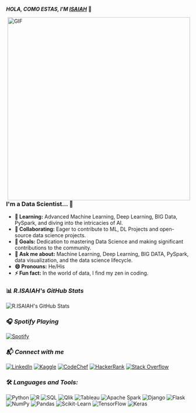 ***HOLA, COMO ESTAS, I'M [ISAIAH](https://www.linkedin.com/in/isaiah-96a366179/)*** 👋

<img align="right" alt="GIF" src="https://media.giphy.com/media/l4JzdwJ33hz12Gw6s/giphy.gif" width="500"/>

### I'm a Data Scientist... 🚀
- **🌱 Learning:** Advanced Machine Learning, Deep Learning, BIG Data, PySpark, and diving into the intricacies of AI.
- **👯 Collaborating:** Eager to contribute to ML, DL Projects and open-source data science projects.
- **🤔 Goals:** Dedication to mastering Data Science and making significant contributions to the community.
- **💬 Ask me about:** Machine Learning, Deep Learning, BIG DATA, PySpark, data visualization, and the data science lifecycle.
- **😄 Pronouns:** He/His
- **⚡ Fun fact:** In the world of data, I find my zen in coding.

### 📊 ***R.ISAIAH's GitHub Stats***
![R.ISAIAH's GitHub Stats](https://github-readme-stats.vercel.app/api?username=ISAIAH-Git&count_private=true&theme=gotham)

### 🎧 ***Spotify Playing***
[![Spotify](https://now-playing-codestackr.vercel.app/api/spotify-playing)](https://www.spotify.com/in/account/overview/?utm_source=play&utm_campaign=wwwredirect)

### 📬 ***Connect with me***
<p align="left">
  <a href="https://www.linkedin.com/in/isaiah-96a366179/"><img src="https://img.shields.io/badge/linkedin-%230077B5.svg?&style=for-the-badge&logo=linkedin&logoColor=white" alt="LinkedIn"/></a>
  <a href="https://www.kaggle.com/isaiahshade/account"><img src="https://img.shields.io/badge/-Kaggle-blue?style=for-the-badge&labelColor=black&logo=kaggle&logoColor=61DBFB" alt="Kaggle"/></a>
  <a href="https://www.codechef.com/users/isaiah_715"><img src="https://img.shields.io/badge/-Codechef-red?style=for-the-badge&labelColor=black&logo=codechef&logoColor=white" alt="CodeChef"/></a>
  <a href="https://www.hackerrank.com/isaiahisaiah715"><img src="https://img.shields.io/badge/-Hackerrank-2EC866?style=for-the-badge&logo=HackerRank&logoColor=white" alt="HackerRank"/></a>
  <a href="https://stackoverflow.com/users/14104661/isaiah-shady"><img src="https://img.shields.io/badge/-Stack%20Overflow-FE7A16?style=for-the-badge&logo=stack-overflow&logoColor=white" alt="Stack Overflow"/></a>
</p>

### 🛠 ***Languages and Tools:***
<p>
  <img alt="Python" src="https://img.shields.io/badge/-Python-3776AB?style=for-the-badge&logo=python&logoColor=white" />
  <img alt="R" src="https://img.shields.io/badge/-R-276DC3?style=for-the-badge&logo=r&logoColor=white" />
  <img alt="SQL" src="https://img.shields.io/badge/-SQL-F29111?style=for-the-badge&logo=sql&logoColor=white" />
  <img alt="Qlik" src="https://img.shields.io/badge/-Qlik-F4B400?style=for-the-badge&logo=qlik&logoColor=white" />
  <img alt="Tableau" src="https://img.shields.io/badge/-Tableau-E97627?style=for-the-badge&logo=tableau&logoColor=white" />
  <img alt="Apache Spark" src="https://img.shields.io/badge/-Apache%20Spark-E25A1C?style=for-the-badge&logo=apache-spark&logoColor=white" />
  <img alt="Django" src="https://img.shields.io/badge/django-%23092E20.svg?style=for-the-badge&logo=django&logoColor=white"/>
  <img alt="Flask" src="https://img.shields.io/badge/flask-%23000.svg?style=for-the-badge&logo=flask&logoColor=white"/>
  <img alt="NumPy" src="https://img.shields.io/badge/numpy-%23013243.svg?style=for-the-badge&logo=numpy&logoColor=white" />
  <img alt="Pandas" src="https://img.shields.io/badge/pandas-%23150458.svg?style=for-the-badge&logo=pandas&logoColor=white" />
  <img alt="Scikit-Learn" src="https://img.shields.io/badge/scikit_learn-%23F7931E.svg?style=for-the-badge&logo=scikit-learn&logoColor=white" />
  <img alt="TensorFlow" src="https://img.shields.io/badge/TensorFlow-%23FF6F00.svg?style=for-the-badge&logo=TensorFlow&logoColor=white" />
  <img alt="Keras" src="https://img.shields.io/badge/Keras-%23D00000.svg?style=for-the-badge&logo=Keras&logoColor=white"/>
  <!-- Add any other languages or tools relevant to your profile -->
</p>
